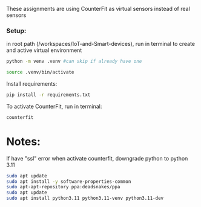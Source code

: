 These assignments are using CounterFit as virtual sensors instead of real sensors
### Setup:
in root path (/workspaces/IoT-and-Smart-devices), run in terminal to create and active virtual environment
```bash
python -m venv .venv #can skip if already have one
```
```bash
source .venv/bin/activate
```
Install requirements:
```bash
pip install -r requirements.txt
```
To activate CounterFit, run in terminal:
```bash
counterfit
```

# Notes:
If have "ssl" error when activate counterfit, downgrade python to python 3.11
```bash
sudo apt update
sudo apt install -y software-properties-common
sudo apt-apt-repository ppa:deadsnakes/ppa
sudo apt update 
sudo apt install python3.11 python3.11-venv python3.11-dev
```
